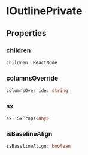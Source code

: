 # IOutlinePrivate

## Properties

### children

```ts
children: ReactNode
```

### columnsOverride

```ts
columnsOverride: string
```

### sx

```ts
sx: SxProps<any>
```

### isBaselineAlign

```ts
isBaselineAlign: boolean
```
